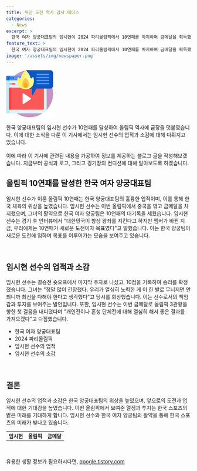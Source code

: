 ```yaml
---
title: 위인 도전 역사 감사 에이스
categories:
  - News
excerpt: >
  한국 여자 양궁대표팀의 임시현이 2024 파리올림픽에서 10연패를 차지하며 금메달을 획득했다. 이를 통해 그는 10연패는 새로운 도전이었고, 결승전에서 10점을 기록하며 승리를 확정지었다. 또한, 에이스로서의 역할을 자각하며 앞으로의 경기에 대한 각오를 다졌고, 현장에서 응원해 준 관중들에게 감사의 말을 전했다. #에이스 #임시현 #올림픽 #금메달
feature_text: >
  한국 여자 양궁대표팀의 임시현이 2024 파리올림픽에서 10연패를 차지하며 금메달을 획득했다. 이를 통해 그는 10연패는 새로운 도전이었고, 결승전에서 10점을 기록하며 승리를 확정지었다. 또한, 에이스로서의 역할을 자각하며 앞으로의 경기에 대한 각오를 다졌고, 현장에서 응원해 준 관중들에게 감사의 말을 전했다. #에이스 #임시현 #올림픽 #금메달
image: '/assets/img/newspaper.png'
---
```


<p><img src="/assets/img/news.png" alt="rentncar 속보" /></p>

<p>한국 양궁대표팀의 임시현 선수가 10연패를 달성하여 올림픽 역사에 금장을 덧붙였습니다. 이에 대한 소식을 다룬 이 기사에서는 임시현 선수의 업적과 소감에 대해 다뤄지고 있습니다. <br><br> 이에 따라 이 기사에 관련된 내용을 가공하여 정보를 제공하는 블로그 글을 작성해보겠습니다. 지금부터 공식과 로고, 그리고 경기장의 컨디션에 대해 알아보도록 하겠습니다. </p>

<h2 data-ke-size="size26">올림픽 10연패를 달성한 한국 여자 양궁대표팀</h2>

<p>임시현 선수가 이룬 올림픽 10연패는 한국 양궁대표팀의 훌륭한 업적이며, 이를 통해 한국 체육의 위상을 높였습니다. 임시현 선수는 이번 올림픽에서 중국을 꺾고 금메달을 차지했으며, 그녀의 활약으로 한국 여자 양궁팀은 10연패의 대기록을 세웠습니다. 임시현 선수는 경기 후 인터뷰에서 "대한민국이 항상 왕좌를 지킨다고 하지만 멤버가 바뀐 지금, 우리에게는 10연패가 새로운 도전이자 목표였다"고 말했습니다. 이는 한국 양궁팀이 새로운 도전에 임하며 목표를 이루어가는 모습을 보여주고 있습니다. </p>

<p data-ke-size="size16">&nbsp;</p>

<h2 data-ke-size="size26">임시현 선수의 업적과 소감</h2>

<p>임시현 선수는 결승전 슛오프에서 마지막 주자로 나섰고, 10점을 기록하여 승리를 확정졌습니다. 그녀는 "정말 많이 긴장했다. 우리가 열심히 노력한 게 이 한 발로 무너지면 안 되니까 최선을 다해야 한다고 생각했다"고 당시를 회상했습니다. 이는 선수로서의 책임감과 투지를 보여주는 발언입니다. 또한, 임시현 선수는 이번 금메달로 올림픽 3관왕을 향한 첫 걸음을 내디뎠다며 "개인전이나 혼성 단체전에 대해 열심히 해서 좋은 결과를 가져오겠다"고 다짐했습니다.</p>

<ul>
  <li>한국 여자 양궁대표팀</li>
  <li>2024 파리올림픽</li>
  <li>임시현 선수의 업적</li>
  <li>임시현 선수의 소감</li>
</ul>

<p data-ke-size="size16">&nbsp;</p>

<h2 data-ke-size="size26">결론</h2>

<p>임시현 선수의 업적과 소감은 한국 양궁대표팀의 위상을 높였으며, 앞으로의 도전과 업적에 대한 기대감을 높였습니다. 이번 올림픽에서 보여준 열정과 투지는 한국 스포츠의 밝은 미래를 기대하게 합니다. 임시현 선수와 한국 여자 양궁팀의 활약을 통해 한국 스포츠의 미래가 빛나고 있습니다.</p>

<table>
  <tr>
    <td style="text-align: center; height: 17px;"><b>임시현</b></td>
    <td style="text-align: center; height: 17px;"><b>올림픽</b></td>
    <td style="text-align: center; height: 17px;"><b>금메달</b></td>
  </tr>
</table>

<p data-ke-size="size16">&nbsp;</p>
유용한 생활 정보가 필요하시다면, <a href="https://qoogle.tistory.com" rel="dofollow">qoogle.tistory.com</a>


